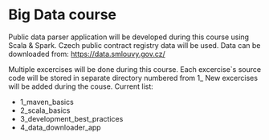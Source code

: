 # Big Data course

Public data parser application will be developed during this course using Scala & Spark.
Czech public contract registry data will be used.
Data can be downloaded from: https://data.smlouvy.gov.cz/

Multiple excercises will be done during this course.
Each excercise`s source code will be stored in separate directory numbered from 1_
New excercises will be added during the couse.
Current list:
  * 1_maven_basics
  * 2_scala_basics
  * 3_development_best_practices
  * 4_data_downloader_app
